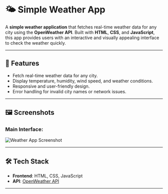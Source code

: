 
# 🌤️ Simple Weather App  

A **simple weather application** that fetches real-time weather data for any city using the **OpenWeather API**. Built with **HTML**, **CSS**, and **JavaScript**, this app provides users with an interactive and visually appealing interface to check the weather quickly.

---

## 🚀 Features  
- Fetch real-time weather data for any city.  
- Display temperature, humidity, wind speed, and weather conditions.  
- Responsive and user-friendly design.  
- Error handling for invalid city names or network issues.  

---

## 🖼️ Screenshots  

### Main Interface:  
![Weather App Screenshot](https://github.com/user-attachments/assets/e3473d36-c090-46bc-be7e-4c1b7d864a14)  


---

## 🛠️ Tech Stack  
- **Frontend**: HTML, CSS, JavaScript  
- **API**: [OpenWeather API](https://openweathermap.org/api)  

---

